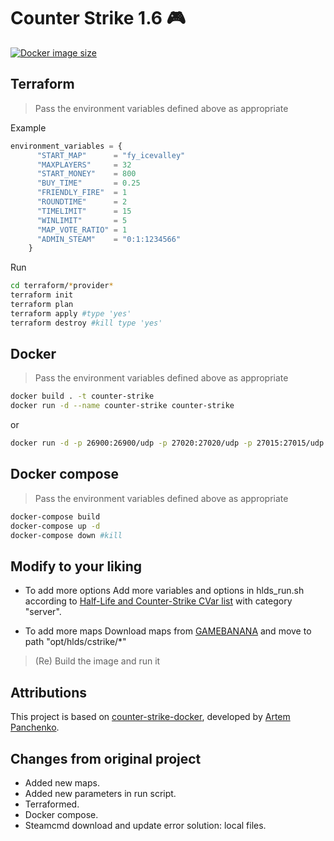 # Counter Strike 1.6 🎮
[![Docker image size](https://img.shields.io/docker/image-size/malditoidealismo/counter-strike)](https://hub.docker.com/r/malditoidealismo/counter-strike)



## Terraform

> Pass the environment variables defined above as appropriate

Example

```terraform
environment_variables = {
      "START_MAP"      = "fy_icevalley"
      "MAXPLAYERS"     = 32
      "START_MONEY"    = 800
      "BUY_TIME"       = 0.25
      "FRIENDLY_FIRE"  = 1
      "ROUNDTIME"      = 2
      "TIMELIMIT"      = 15
      "WINLIMIT"       = 5
      "MAP_VOTE_RATIO" = 1
      "ADMIN_STEAM"    = "0:1:1234566"
    }
```

Run

```bash
cd terraform/*provider*
terraform init
terraform plan
terraform apply #type 'yes'
terraform destroy #kill type 'yes'
```


## Docker

> Pass the environment variables defined above as appropriate

```bash
docker build . -t counter-strike
docker run -d --name counter-strike counter-strike
```

or

```bash
docker run -d -p 26900:26900/udp -p 27020:27020/udp -p 27015:27015/udp -p 27015:27015 -e ADMIN_STEAM=0:1:1234566 --name counter-strike malditoidealismo/counter-strike:latest
```

## Docker compose

> Pass the environment variables defined above as appropriate

```bash
docker-compose build
docker-compose up -d
docker-compose down #kill
```

## Modify to your liking

- To add more options
  Add more variables and options in hlds_run.sh according to [Half-Life and Counter-Strike CVar list](http://txdv.github.io/cstrike-cvarlist/) with category "server".


- To add more maps
  Download maps from [GAMEBANANA](https://gamebanana.com/maps/games/4254) and move to path "opt/hlds/cstrike/*"

> (Re) Build the image and run it

## Attributions
This project is based on [counter-strike-docker](https://github.com/artem-panchenko/counter-strike-docker), developed by [Artem Panchenko](https://github.com/artem-panchenko).

## Changes from original project

- Added new maps.
- Added new parameters in run script.
- Terraformed.
- Docker compose.
- Steamcmd download and update error solution: local files.